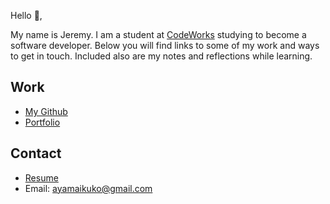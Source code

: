 Hello 👋, 

My name is Jeremy. I am a student at [CodeWorks](https://boisecodeworks.com) studying to become a software developer. Below you will find links to some of my work and ways to get in touch. Included also are my notes and reflections while learning. 

## Work

* [My Github](https://github.com/JeremyOlds)
* [Portfolio](https://JeremyOlds.github.io/)

## Contact

* [Resume](https://JeremyOlds.github.io/resume)
* Email: ayamaikuko@gmail.com
